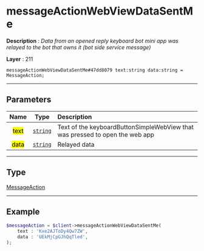 # messageActionWebViewDataSentMe

**Description** : *Data from an opened reply keyboard bot mini app was relayed to the bot that owns it (bot side service message)*

**Layer** : 211

```tl
messageActionWebViewDataSentMe#47dd8079 text:string data:string = MessageAction;
```

---

## Parameters

| Name | Type | Description |
| :---: | :---: | :--- |
| <mark>text</mark> | [`string`](type/string) | Text of the keyboardButtonSimpleWebView that was pressed to open the web app |
| <mark>data</mark> | [`string`](type/string) | Relayed data |

---

## Type

[MessageAction](type/MessageAction)

---

## Example

```php
$messageAction = $client->messageActionWebViewDataSentMe(
	text : 'Kxe2AJToDy4Qw7ZW',
	data : 'UEkMjCpGJhQqTled',
);
```